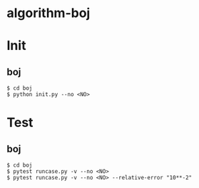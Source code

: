 # algorithm-boj

# Init

## boj

```shell
$ cd boj
$ python init.py --no <NO>
```

# Test

## boj

```shell
$ cd boj
$ pytest runcase.py -v --no <NO>
$ pytest runcase.py -v --no <NO> --relative-error "10**-2"
```
